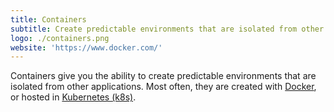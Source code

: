 ```yaml
---
title: Containers
subtitle: Create predictable environments that are isolated from other applications.
logo: ./containers.png
website: 'https://www.docker.com/'
---
```


Containers give you the ability to create predictable environments that are isolated from other applications. Most often, they are created with [Docker](https://www.docker.com/), or hosted in [Kubernetes (k8s)](https://kubernetes.io/). 

